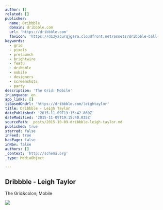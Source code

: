 ```yaml
---
author: []
related: []
publisher:
  name: Dribbble
  domain: dribbble.com
  url: 'https://dribbble.com'
  favicon: 'https://d13yacurqjgara.cloudfront.net/assets/dribbble-ball-192-42f0af56b162a1e84abec5b280cb99d0.png'
keywords:
  - grid
  - pixels
  - prelaunch
  - brightwire
  - featu
  - dribbble
  - mobile
  - designers
  - screenshots
  - party
description: 'The Grid: Mobile'
inLanguage: en
app_links: []
isBasedOnUrl: 'https://dribbble.com/leightaylor'
title: Dribbble - Leigh Taylor
datePublished: '2015-11-09T19:15:42.860Z'
dateModified: '2015-11-09T19:15:40.035Z'
sourcePath: _posts/2015-10-09-dribbble-leigh-taylor.md
published: true
starred: false
inFeed: true
hasPage: false
inNav: false
authors: []
_context: 'http://schema.org'
_type: MediaObject

---
```

<article style=""><h1>Dribbble - Leigh Taylor</h1><p>The Grid&amp;colon; Mobile</p><img src="https://d13yacurqjgara.cloudfront.net/users/4062/screenshots/1794057/brightwire-app_teaser.jpg" /></article>